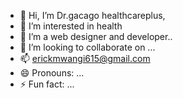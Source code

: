 - 👋 Hi, I’m Dr.gacago healthcareplus,
- 👀 I’m interested in health
- 🌱 I’m a web designer and developer..
- 💞️ I’m looking to collaborate on ...
- 📫 erickmwangi615@gmail.com
- 😄 Pronouns: ...
- ⚡ Fun fact: ...

<!---
Gacago123/Gacago123 is a ✨ special ✨ repository because its `README.md` (this file) appears on your GitHub profile.
You can click the Preview link to take a look at your changes.
--->
